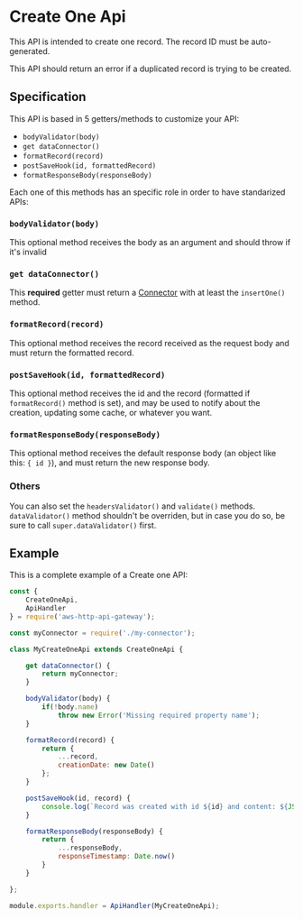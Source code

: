 # Create One Api

This API is intended to create one record. The record ID must be auto-generated.

This API should return an error if a duplicated record is trying to be created.

## Specification

This API is based in 5 getters/methods to customize your API:

- `bodyValidator(body)`
- `get dataConnector()`
- `formatRecord(record)`
- `postSaveHook(id, formattedRecord)`
- `formatResponseBody(responseBody)`

Each one of this methods has an specific role in order to have standarized APIs:

### `bodyValidator(body)`

This optional method receives the body as an argument and should throw if it's invalid

### `get dataConnector()`

This **required** getter must return a [Connector](connectors.md) with at least the `insertOne()` method.

### `formatRecord(record)`

This optional method receives the record received as the request body and must return the formatted record.

### `postSaveHook(id, formattedRecord)`

This optional method receives the id and the record (formatted if `formatRecord()` method is set), and may be used to notify about the creation, updating some cache, or whatever you want.

### `formatResponseBody(responseBody)`

This optional method receives the default response body (an object like this: `{ id }`), and must return the new response body.

### Others

You can also set the `headersValidator()` and `validate()` methods. `dataValidator()` method shouldn't be overriden, but in case you do so, be sure to call `super.dataValidator()` first.

## Example

This is a complete example of a Create one API:

```js
const {
	CreateOneApi,
	ApiHandler
} = require('aws-http-api-gateway');

const myConnector = require('./my-connector');

class MyCreateOneApi extends CreateOneApi {

	get dataConnector() {
		return myConnector;
	}

	bodyValidator(body) {
		if(!body.name)
			throw new Error('Missing required property name');
	}

	formatRecord(record) {
		return {
			...record,
			creationDate: new Date()
		};
	}

	postSaveHook(id, record) {
		console.log(`Record was created with id ${id} and content: ${JSON.stringify(record)}`);
	}

	formatResponseBody(responseBody) {
		return {
			...responseBody,
			responseTimestamp: Date.now()
		}
	}

};

module.exports.handler = ApiHandler(MyCreateOneApi);
```
